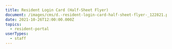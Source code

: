 ```yaml
---
title: Resident Login Card (Half-Sheet Flyer)
document: /images/cms/d.-resident-login-card-half-sheet-flyer-_122821.pdf
date: 2021-10-26T12:00:00.000Z
topics:
  - resident-portal
userTypes:
  - staff
---
```

